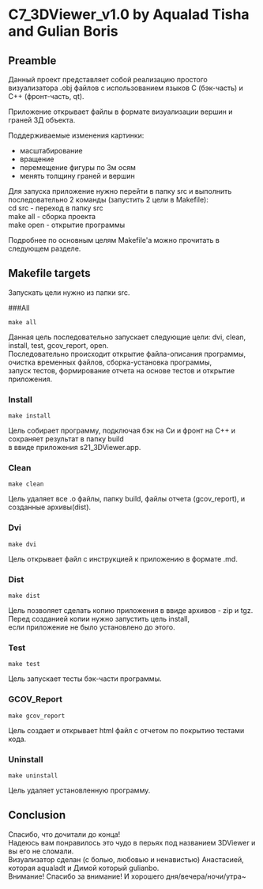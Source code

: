 # C7_3DViewer_v1.0 by Aqualad Tisha and Gulian Boris

## Preamble

Данный проект представляет собой реализацию простого визуализатора .obj файлов с использованием языков С (бэк-часть) и С++ (фронт-часть, qt).

Приложение открывает файлы в формате визуализации вершин и граней 3Д объекта.

Поддерживаемые изменения картинки:
- масштабирование
- вращение
- перемещение фигуры по 3м осям
- менять толщину граней и вершин

Для запуска приложение нужно перейти в папку src и выполнить последовательно 2 команды (запустить 2 цели в Makefile): \
cd src - переход в папку src \
make all - сборка проекта \
make open - открытие программы

Подробнее по основным целям Makefile'а можно прочитать в следующем разделе.

## Makefile targets

Запускать цели нужно из папки src.

###All
```
make all
```
Данная цель последовательно запускает следующие цели: dvi, clean, install, test, gcov_report, open. \
Последовательно происходит открытие файла-описания программы, очистка временных файлов, сборка-установка программы, \
запуск тестов, формирование отчета на основе тестов и открытие приложения.

### Install
```
make install
```
Цель собирает программу, подключая бэк на Си и фронт на С++ и сохраняет результат в папку build \
в ввиде приложения s21_3DViewer.app.

### Clean
```
make clean
```
Цель удаляет все .o файлы, папку build, файлы отчета (gcov_report), и созданные архивы(dist). 

### Dvi
```
make dvi
```
Цель открывает файл с инструкцией к приложению в формате .md. 

### Dist 
```
make dist
```
Цель позволяет сделать копию приложения в ввиде архивов - zip и tgz. \
Перед созданией копии нужно запустить цель install, \
если приложение не было установлено до этого.

### Test
```
make test
```
Цель запускает тесты бэк-части программы.

### GCOV_Report
```
make gcov_report
```
Цель создает и открывает html файл с отчетом по покрытию тестами кода. 

###  Uninstall
```
make uninstall
```
Цель удаляет установленную программу.

## Conclusion

Спасибо, что дочитали до конца! \
Надеюсь вам понравилось это чудо в перьях под названием 3DViewer и вы его не сломали. \
Визуализатор сделан (с болью, любовью и ненавистью) Анастасией, которая aqualadt и Димой который gulianbo. \
Внимание! Спасибо за внимание! И хорошего дня/вечера/ночи/утра~ 